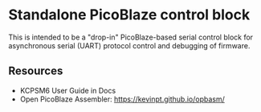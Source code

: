 # Standalone PicoBlaze control block

This is intended to be a "drop-in" PicoBlaze-based serial control block for
asynchronous serial (UART) protocol control and debugging of firmware.

## Resources
* KCPSM6 User Guide in Docs
* Open PicoBlaze Assembler:  https://kevinpt.github.io/opbasm/

